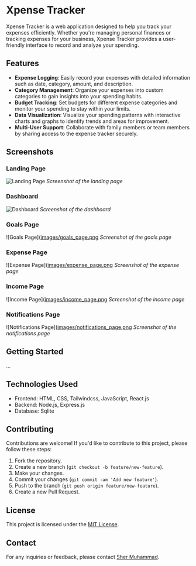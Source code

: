 # Xpense Tracker

Xpense Tracker is a web application designed to help you track your expenses efficiently. Whether you're managing personal finances or tracking expenses for your business, Xpense Tracker provides a user-friendly interface to record and analyze your spending.

## Features

- **Expense Logging**: Easily record your expenses with detailed information such as date, category, amount, and description.
- **Category Management**: Organize your expenses into custom categories to gain insights into your spending habits.
- **Budget Tracking**: Set budgets for different expense categories and monitor your spending to stay within your limits.
- **Data Visualization**: Visualize your spending patterns with interactive charts and graphs to identify trends and areas for improvement.
- **Multi-User Support**: Collaborate with family members or team members by sharing access to the expense tracker securely.

## Screenshots

### Landing Page
![Landing Page](https://github.com/SherMuhammadgithub/xpense-tracker-app/blob/master/Frontend/src/assets/Images/Screenshot%202024-05-13%20201756.png?raw=true)
*Screenshot of the landing page*

### Dashboard
![Dashboard](https://github.com/SherMuhammadgithub/xpense-tracker-app/blob/master/Frontend/src/assets/Images/Screenshot%202024-05-13%20202122.png?raw=true)
*Screenshot of the dashboard*

### Goals Page
![Goals Page]([images/goals_page.png](https://github.com/SherMuhammadgithub/xpense-tracker-app/blob/master/Frontend/src/assets/Images/Screenshot%202024-05-13%20202148.png?raw=true)
*Screenshot of the goals page*

### Expense Page
![Expense Page]([images/expense_page.png](https://github.com/SherMuhammadgithub/xpense-tracker-app/blob/master/Frontend/src/assets/Images/Screenshot%202024-05-13%20202209.png?raw=true)
*Screenshot of the expense page*

### Income Page
![Income Page]([images/income_page.png](https://github.com/SherMuhammadgithub/xpense-tracker-app/blob/master/Frontend/src/assets/Images/Screenshot%202024-05-13%20202232.png?raw=true)
*Screenshot of the income page*

### Notifications Page
![Notifications Page]([images/notifications_page.png](https://github.com/SherMuhammadgithub/xpense-tracker-app/blob/master/Frontend/src/assets/Images/Screenshot%202024-05-13%20202443.png?raw=true)
*Screenshot of the notifications page*

## Getting Started

...

## Technologies Used

- Frontend: HTML, CSS, Tailwindcss, JavaScript, React.js
- Backend: Node.js, Express.js
- Database: Sqlite 

## Contributing

Contributions are welcome! If you'd like to contribute to this project, please follow these steps:

1. Fork the repository.
2. Create a new branch (`git checkout -b feature/new-feature`).
3. Make your changes.
4. Commit your changes (`git commit -am 'Add new feature'`).
5. Push to the branch (`git push origin feature/new-feature`).
6. Create a new Pull Request.

## License

This project is licensed under the [MIT License](LICENSE).

## Contact

For any inquiries or feedback, please contact [Sher Muhammad](mailto:muhammadiqbalshermuhammad@gmail.com).
